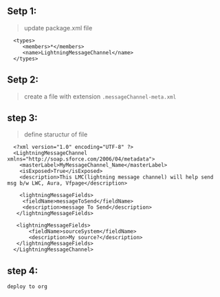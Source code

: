 ## Setp 1:
  > update package.xml file 
  ```
    <types>
       <members>*</members>
       <name>LightningMessageChannel</name>
    </types>
  ```
## Setp 2:
  > create a file with extension `.messageChannel-meta.xml`
## step 3:
  > define staructur of file
  ```
    <?xml version="1.0" encoding="UTF-8" ?>
    <LightningMessageChannel xmlns="http://soap.sforce.com/2006/04/metadata">
      <masterLabel>MyMessageChannel_Name</masterLabel>
      <isExposed>True</isExposed>
      <description>This LMC(lightning message channel) will help send msg b/w LWC, Aura, Vfpage</description>
      
      <lightningMessageFields>
       <fieldName>messageToSend</fieldName>
       <description>message To Send</description>
     </lightningMessageFields>

     <lightningMessageFields>
         <fieldName>sourceSystem</fieldName>
         <description>My source?</description>
     </lightningMessageFields>
    </LightningMessageChannel>
  ```
  ## step 4: 
    deploy to org
